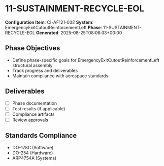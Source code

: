 # 11-SUSTAINMENT-RECYCLE-EOL

**Configuration Item**: CI-AF121-002
**System**: EmergencyExitCutoutReinforcementLeft
**Phase**: 11-SUSTAINMENT-RECYCLE-EOL
**Generated**: 2025-08-25T08:06:03+00:00

## Phase Objectives
- Define phase-specific goals for EmergencyExitCutoutReinforcementLeft structural assembly
- Track progress and deliverables
- Maintain compliance with aerospace standards

## Deliverables
- [ ] Phase documentation
- [ ] Test results (if applicable)
- [ ] Compliance artifacts
- [ ] Review approvals

## Standards Compliance
- DO-178C (Software)
- DO-254 (Hardware)
- ARP4754A (Systems)


